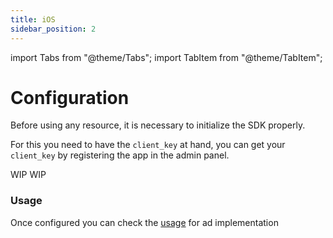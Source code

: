 ```yaml
---
title: iOS
sidebar_position: 2
---
```


import Tabs from "@theme/Tabs";
import TabItem from "@theme/TabItem";

# Configuration

Before using any resource, it is necessary to initialize the SDK properly.

For this you need to have the `client_key` at hand, you can get your `client_key` by registering the app in the admin panel.

<Tabs>
  <TabItem value="swift" label="Swift" default>
    WIP
  </TabItem>
  <TabItem value="objective-c" label="Objective-C">
    WIP
  </TabItem>
</Tabs>

### Usage

Once configured you can check the [usage](/docs/usage) for ad implementation
